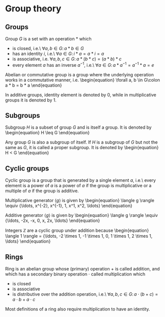 # Group theory

## Groups

Group $G$ is a set with an operation $*$ which

* is closed, i.e.\ $\forall a, b \in G\colon a * b \in G$
* has an identity $i$, i.e.\ $\forall a \in G\colon i*a = a*i = a$
* is associative, i.e. $\forall a, b, c \in G\colon a * (b * c)  = (a * b) * c$
* every element $a$ has an inverse $a^{-1}$, i.e.\ $\forall a \in G\colon a * a^{-1} = a^{-1} * a = e$

Abelian or commutative group is a group where the underlying operation works in a commutative manner, i.e.
\begin{equation}
  \forall a, b \in G\colon a * b = b * a
\end{equation}

In additive groups, identity element is denoted by $0$, while in multiplicative groups it is denoted by $1$.

## Subgroups

Subgroup $H$ is a subset of group $G$ and is itself a group. It is denoted by
\begin{equation}
  H \leq G
\end{equation}

Any group $G$ is also a subgroup of itself. If $H$ is a subgroup of $G$ but not the same as $G$, it is called a proper subgroup. It is denoted by
\begin{equation}
  H < G
\end{equation}

## Cyclic groups

Cyclic group is a group that is generated by a single element $a$, i.e.\ every element is a power of $a$ is a power of $a$ if the group is multiplicative or a multiple of $a$ if the group is additive.

Multiplicative generator $\langle g \rangle$ is given by
\begin{equation}
  \langle g \rangle \equiv  \{\ldots, x^{-2}, x^{-1}, 1, x^1, x^2, \ldots\}
\end{equation}

Additive generator $\langle g \rangle$ is given by
\begin{equation}
  \langle g \rangle \equiv  \{\ldots, -2x, -x, 0, x, 2x, \ldots\}
\end{equation}

Integers $\mathbb{Z}$ are a cyclic group under addition because
\begin{equation}
  \langle 1 \rangle = \{\ldots, -2 \times 1, -1 \times 1, 0, 1 \times 1, 2 \times 1, \ldots\}
\end{equation}

## Rings

Ring is an abelian group whose (primary) operation $+$ is called addition, and which has a secondary binary operation $\cdot$ called multiplication which

* is closed
* is associative
* is distributive over the addition operation, i.e.\ $\forall a, b, c \in G\colon a \cdot (b + c) = a \cdot b + a \cdot c$

Most definitions of a ring also require multiplication to have an identity.
